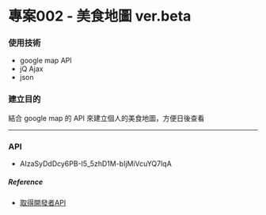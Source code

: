 # 專案002 - 美食地圖 ver.beta

### 使用技術
- google map API
- jQ Ajax
- json

### 建立目的
結合 google map 的 API 來建立個人的美食地圖，方便日後查看

---

### API
- AIzaSyDdDcy6PB-I5_5zhD1M-bIjMiVcuYQ7lqA

##### Reference
- [取得開發者API](https://blog.gtwang.org/programming/obtaining-api-key-from-google-developers-console/)
